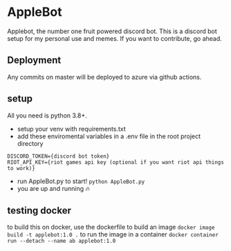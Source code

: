 # AppleBot
Applebot, the number one fruit powered discord bot.
This is a discord bot setup for my personal use and memes. If you want to contribute, go ahead.

## Deployment
Any commits on master will be deployed to azure via github actions. 

## setup
All you need is python 3.8+. 
- setup your venv with requirements.txt
- add these enviromental variables in a .env file in the root project directory
```
DISCORD_TOKEN={discord bot token}
RIOT_API_KEY={riot games api key (optional if you want riot api things to work)}
```
- run AppleBot.py to start!
`python AppleBot.py`
- you are up and running :fire:

## testing docker
to build this on docker, use the dockerfile to build an image
`docker image build -t applebot:1.0 .`
to run the image in a container
`docker container run --detach --name ab applebot:1.0`
